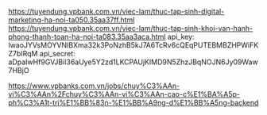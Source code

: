 https://tuyendung.vpbank.com.vn/viec-lam/thuc-tap-sinh-digital-marketing-ha-noi-ta050.35aa37ff.html
https://tuyendung.vpbank.com.vn/viec-lam/thuc-tap-sinh-khoi-van-hanh-phong-thanh-toan-ha-noi-ta083.35aa3aca.html
api_key: lwaoJYVsMOYVNIBXma32k3PoNzhB5kJ7A6TcRv6cQEqPUTEBMBZHPWiFKZ7bIRqM
api_secret: aDpaIwHf9GVJBiI36aUye5Y2zd1LKCPAUjKIMD9N5ZhzJBqNOJN6Jy09Waw7HBjO

https://www.vpbanks.com.vn/jobs/chuy%C3%AAn-vi%C3%AAn%2Fchuy%C3%AAn-vi%C3%AAn-cao-c%E1%BA%A5p-ph%C3%A1t-tri%E1%BB%83n-%E1%BB%A9ng-d%E1%BB%A5ng-backend
